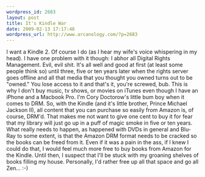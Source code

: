 ```yaml
--- 
wordpress_id: 2683
layout: post
title: It's Kindle War
date: 2009-02-13 17:17:48
wordpress_url: http://www.arcanology.com/?p=2683
---
```

I want a Kindle 2. Of course I do (as I hear my wife's voice whispering in my head). I have one problem with it though: I abhor all Digital Rights Management. Evil, evil shit. It's all well and good at first (at least some people think so) until three, five or ten years later when the rights server goes offline and all that media that you thought you owned turns out to be "owned." You lose access to it and that's it, you're screwed, bub. This is why I don't buy music, tv shows, or movies on iTunes even though I have an iPhone and a Macbook Pro. I'm Cory Doctorow's little bum boy when it comes to DRM. So, with the Kindle (and it's little brother, Prince Michael Jackson II), all content that you can purchase so easily from Amazon is, of course, DRM'd. That makes me not want to give one cent to buy it for fear that my library will just go up in a puff of magic smoke in five or ten years. What really needs to happen, as happened with DVDs in general and Blu-Ray to some extent, is that the Amazon DRM format needs to be cracked so the books can be freed from it. Even if it was a pain in the ass, if I knew I could do that, I would feel much more free to buy books from Amazon for the Kindle. Until then, I suspect that I'll be stuck with my groaning shelves of books filling my house. Personally, I'd rather free up all that space and go all Zen... :-)